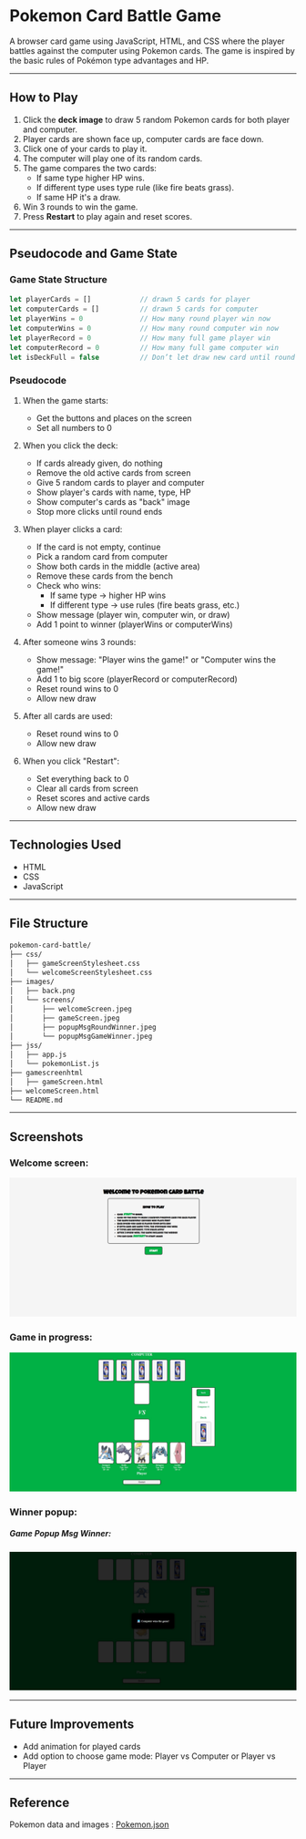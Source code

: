 # Pokemon Card Battle Game

A browser card game using JavaScript, HTML, and CSS where the player battles against the computer using Pokemon cards.
The game is inspired by the basic rules of Pokémon type advantages and HP.

-----------------------------------------------------------------------------------------

## How to Play

1. Click the **deck image** to draw 5 random Pokemon cards for both player and computer.
2. Player cards are shown face up, computer cards are face down.
3. Click one of your cards to play it.
4. The computer will play one of its random cards.
5. The game compares the two cards:
    - If same type higher HP wins.
    - If different type uses type rule (like fire beats grass).
    - If same HP it's a draw.
6. Win 3 rounds to win the game.
7. Press **Restart** to play again and reset scores.

-----------------------------------------------------------------------------------------

## Pseudocode and Game State

### Game State Structure

```js
let playerCards = []            // drawn 5 cards for player
let computerCards = []          // drawn 5 cards for computer
let playerWins = 0              // How many round player win now
let computerWins = 0            // How many round computer win now
let playerRecord = 0            // How many full game player win
let computerRecord = 0          // How many full game computer win
let isDeckFull = false          // Don’t let draw new card until round finish
```

### Pseudocode

1. When the game starts:
   - Get the buttons and places on the screen 
   - Set all numbers to 0

2. When you click the deck:
   - If cards already given, do nothing
   - Remove the old active cards from screen
   - Give 5 random cards to player and computer
   - Show player's cards with name, type, HP
   - Show computer's cards as "back" image
   - Stop more clicks until round ends

3. When player clicks a card:
   - If the card is not empty, continue
   - Pick a random card from computer
   - Show both cards in the middle (active area)
   - Remove these cards from the bench
   - Check who wins:
     - If same type -> higher HP wins
     - If different type -> use rules (fire beats grass, etc.)
   - Show message (player win, computer win, or draw)
   - Add 1 point to winner (playerWins or computerWins)

4. After someone wins 3 rounds:
   - Show message: "Player wins the game!" or "Computer wins the game!"
   - Add 1 to big score (playerRecord or computerRecord)
   - Reset round wins to 0
   - Allow new draw

5. After all cards are used:
   - Reset round wins to 0
   - Allow new draw

6. When you click "Restart":
   - Set everything back to 0
   - Clear all cards from screen
   - Reset scores and active cards
   - Allow new draw
-----------------------------------------------------------------------------------------

## Technologies Used

- HTML
- CSS
- JavaScript

-----------------------------------------------------------------------------------------

## File Structure

```
pokemon-card-battle/
├── css/
│   ├── gameScreenStylesheet.css
│   └── welcomeScreenStylesheet.css
├── images/
│   ├── back.png
│   └── screens/
│       ├── welcomeScreen.jpeg
│       ├── gameScreen.jpeg
│       ├── popupMsgRoundWinner.jpeg
│       └── popupMsgGameWinner.jpeg
├── jss/
│   ├── app.js
│   └── pokemonList.js
├── gamescreenhtml
│   ├── gameScreen.html
├── welcomeScreen.html
└── README.md
```
-----------------------------------------------------------------------------------------

## Screenshots

### Welcome screen:
![Welcome Screen](./images/screens/welcomeScreen.jpeg)

### Game in progress:
![Game Screen](./images/screens/gameScreen.jpeg)

###  Winner popup:
##### Game Popup Msg Winner:
![Popup Game](./images/screens/popupMsgGameWinner.jpeg)

-----------------------------------------------------------------------------------------

## Future Improvements

- Add animation for played cards
- Add option to choose game mode: Player vs Computer or Player vs Player

-----------------------------------------------------------------------------------------
## Reference

 Pokemon data and images : [Pokemon.json](https://github.com/Purukitto/pokemon-data.json)